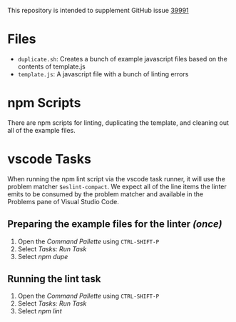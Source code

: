 This repository is intended to supplement GitHub issue [39991](https://github.com/Microsoft/vscode/issues/39991)

# Files

- `duplicate.sh`: Creates a bunch of example javascript files based on the contents of template.js
- `template.js`: A javascript file with a bunch of linting errors

# npm Scripts

There are npm scripts for linting, duplicating the template, and cleaning out all of the example files.

# vscode Tasks

When running the npm lint script via the vscode task runner, it will use the problem matcher `$eslint-compact`.  We expect all of the line items the linter emits to be consumed by the problem matcher and available in the Problems pane of Visual Studio Code.

## Preparing the example files for the linter *(once)*
1. Open the *Command Pallette* using `CTRL-SHIFT-P`
1. Select *Tasks: Run Task*
1. Select *npm dupe*

## Running the lint task

1. Open the *Command Pallette* using `CTRL-SHIFT-P`
1. Select *Tasks: Run Task*
1. Select *npm lint*
